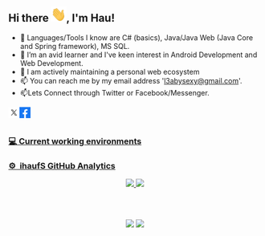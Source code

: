 <h2>Hi there <img src="https://raw.githubusercontent.com/ABSphreak/ABSphreak/master/gifs/Hi.gif" width="30px" height="30px">, I'm Hau!</h2>

- 👀 Languages/Tools I know are C# (basics), Java/Java Web (Java Core and Spring framework), MS SQL.
- 💞️ I’m an avid learner and I've keen interest in Android Development and Web Development.
- 📱 I am actively maintaining a personal web ecosystem
- 📫 You can reach me by my email address 'l3abysexy@gmail.com'.
- 📫Lets Connect through Twitter or Facebook/Messenger.

<a href="https://twitter.com/HaUl20_07l">
  <img align="left" alt="leKhuongHau's X" width="22px" src="https://raw.githubusercontent.com/edent/SuperTinyIcons/master/images/svg/x.svg" />
</a>
<a href="https://facebook.com/LeKhuongHau">
  <img align="left" alt="LeKhuongHau's Telegram" width="22px" src="https://raw.githubusercontent.com/edent/SuperTinyIcons/master/images/svg/facebook.svg" />

<br><br>

### 💻 Current working environments

### ⚙️ &nbsp;ihaufS GitHub Analytics
<p align="center">
<a href="https://github.com/ihaufS">
<img height="180em" src="https://github-readme-stats-eight-theta.vercel.app/api?username=ihaufS&show_icons=true&theme=nightowl&include_all_commits=true&count_private=true"/>
<img height="180em" src="https://github-readme-stats-eight-theta.vercel.app/api/top-langs/?username=ihaufS&layout=compact&langs_count=8&theme=nightowl"/>
</a>
</p>
<br>

<br>
<p align="center">
 <img src="https://komarev.com/ghpvc/?username=ihaufS&style=flat-square"/>
 <img src="https://img.shields.io/badge/dynamic/json?logo=github&label=GitHub+Followers&labelColor=282c34&color=181717&query=%24.data.totalSubs&url=https%3A%2F%2Fapi.spencerwoo.com%2Fsubstats%2F%3Fsource%3Dgithub%26queryKey%3Dalex5402&longCache=true"/>
</p>
